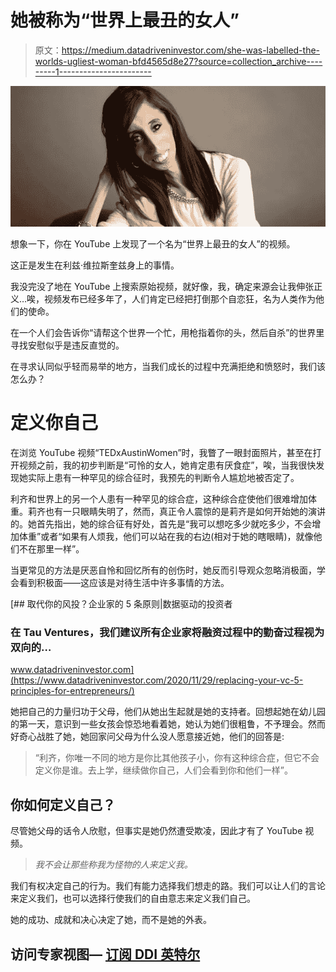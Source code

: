 # 她被称为“世界上最丑的女人”

> 原文：<https://medium.datadriveninvestor.com/she-was-labelled-the-worlds-ugliest-woman-bfd4565d8e27?source=collection_archive---------1----------------------->

![](img/ae07c6e804b3c7699ade3ee4fc463010.png)

想象一下，你在 YouTube 上发现了一个名为“世界上最丑的女人”的视频。

这正是发生在利兹·维拉斯奎兹身上的事情。

我没完没了地在 YouTube 上搜索原始视频，就好像，我，确定来源会让我伸张正义…唉，视频发布已经多年了，人们肯定已经把打倒那个自恋狂，名为人类作为他们的使命。

在一个人们会告诉你“请帮这个世界一个忙，用枪指着你的头，然后自杀”的世界里寻找安慰似乎是违反直觉的。

在寻求认同似乎轻而易举的地方，当我们成长的过程中充满拒绝和愤怒时，我们该怎么办？

# 定义你自己

在浏览 YouTube 视频“TEDxAustinWomen”时，我瞥了一眼封面照片，甚至在打开视频之前，我的初步判断是“可怜的女人，她肯定患有厌食症”，唉，当我很快发现她实际上患有一种罕见的综合征时，我预先的判断令人尴尬地被否定了。

利齐和世界上的另一个人患有一种罕见的综合症，这种综合症使他们很难增加体重。莉齐也有一只眼睛失明了，然而，真正令人震惊的是莉齐是如何开始她的演讲的。她首先指出，她的综合征有好处，首先是“我可以想吃多少就吃多少，不会增加体重”或者“如果有人烦我，他们可以站在我的右边(相对于她的瞎眼睛)，就像他们不在那里一样”。

当更常见的方法是厌恶自怜和回忆所有的创伤时，她反而引导观众忽略消极面，学会看到积极面——这应该是对待生活中许多事情的方法。

[](https://www.datadriveninvestor.com/2020/11/29/replacing-your-vc-5-principles-for-entrepreneurs/) [## 取代你的风投？企业家的 5 条原则|数据驱动的投资者

### 在 Tau Ventures，我们建议所有企业家将融资过程中的勤奋过程视为双向的…

www.datadriveninvestor.com](https://www.datadriveninvestor.com/2020/11/29/replacing-your-vc-5-principles-for-entrepreneurs/) 

她把自己的力量归功于父母，他们从她出生起就是她的支持者。回想起她在幼儿园的第一天，意识到一些女孩会惊恐地看着她，她认为她们很粗鲁，不予理会。然而好奇心战胜了她，她回家问父母为什么没人愿意接近她，他们的回答是:

> “利齐，你唯一不同的地方是你比其他孩子小，你有这种综合症，但它不会定义你是谁。去上学，继续做你自己，人们会看到你和他们一样”。

## 你如何定义自己？

尽管她父母的话令人欣慰，但事实是她仍然遭受欺凌，因此才有了 YouTube 视频。

> *我不会让那些称我为怪物的人来定义我。*

我们有权决定自己的行为。我们有能力选择我们想走的路。我们可以让人们的言论来定义我们，也可以选择行使我们的自由意志来定义我们自己。

她的成功、成就和决心决定了她，而不是她的外表。

## 访问专家视图— [订阅 DDI 英特尔](https://datadriveninvestor.com/ddi-intel)
